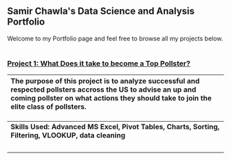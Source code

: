 ## Samir Chawla's Data Science and Analysis Portfolio

Welcome to my Portfolio page and feel free to browse all my projects below.
<br>
<br>

### [**Project 1: What Does it take to become a Top Pollster?** ](https://github.com/Samir221/Pollster_Case_Study/tree/main) 
| The purpose of this project is to analyze successful and respected pollsters accross the US to advise an up and coming pollster on what actions they should take to join the elite class of pollsters. <br><br>   |
| :---        |
| **Skills Used: Advanced MS Excel, Pivot Tables, Charts, Sorting, Filtering, VLOOKUP, data cleaning**  <br><br> |
|   |

